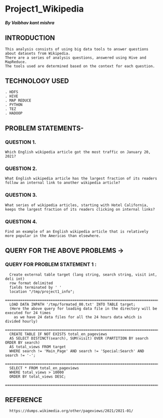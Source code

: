 # Project1_Wikipedia
##### By Vaibhav kant mishra
## INTRODUCTION
    This analysis consists of using big data tools to answer questions about datasets from Wikipedia. 
    There are a series of analysis questions, answered using Hive and MapReduce. 
    The tools used are determined based on the context for each question. 
    
## TECHNOLOGY USED
    . HDFS
    . HIVE
    . MAP REDUCE
    . PYTHON
    . TEZ
    . HADOOP
## PROBLEM STATEMENTS-
### QUESTION 1.
    Which English wikipedia article got the most traffic on January 20, 2021?
### QUESTION 2.
    What English wikipedia article has the largest fraction of its readers follow an internal link to another wikipedia article?
### QUESTION 3.
    What series of wikipedia articles, starting with Hotel California, keeps the largest fraction of its readers clicking on internal links? 
### QUESTION 4.
    Find an example of an English wikipedia article that is relatively more popular in the Americas than elsewhere.
              
## QUERY FOR THE ABOVE PROBLEMS ->
### QUERY FOR PROBLEM STATEMENT 1 : 
      Create external table target (lang string, search string, visit int, deli int)
      row format delimited
      fields terminated by ' '
      location "/tmp/project1_info";
      ==========================================================================================
      LOAD DATA INPATH '/tmp/formated_00.txt' INTO TABLE target;
      (Here the above query for loading data file in the directory will be executed for 24 times 
        as we have 24 data files for all the 24 hours data which is divided hourly)
      ===========================================================================================
      CREATE TABLE IF NOT EXISTS total_en_pageviews
      AS SELECT DISTINCT(search), SUM(visit) OVER (PARTITION BY search ORDER BY search) 
      AS total_views FROM target
      WHERE search != 'Main_Page' AND search != 'Special:Search' AND search != '-';
      ===========================================================================================
      SELECT * FROM total_en_pageviews
      WHERE total_views > 10000
      ORDER BY total_views DESC;
      ===========================================================================================
##  REFERENCE
      https://dumps.wikimedia.org/other/pageviews/2021/2021-01/
